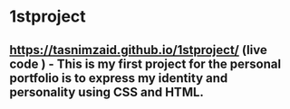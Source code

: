 # 1stproject

## https://tasnimzaid.github.io/1stproject/ (live code ) - This is my first project for the personal portfolio is to express my identity and personality using CSS and HTML.
